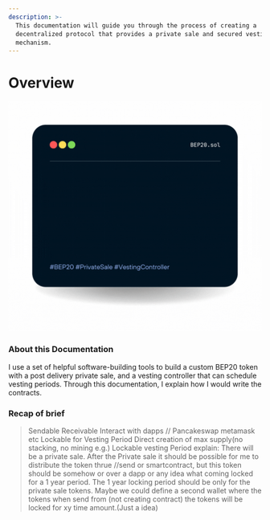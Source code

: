```yaml
---
description: >-
  This documentation will guide you through the process of creating a
  decentralized protocol that provides a private sale and secured vesting
  mechanism.
---
```


# Overview

![](.gitbook/assets/home.gif)

### About this Documentation

I use a set of helpful software-building tools to build a custom BEP20 token with a post delivery private sale, and a vesting controller that can schedule vesting periods. Through this documentation, I explain how I would write the contracts.

### Recap of brief

> Sendable Receivable Interact with dapps // Pancakeswap metamask etc Lockable for Vesting Period Direct creation of max supply(no stacking, no mining e.g.) Lockable vesting Period explain: There will be a private sale. After the Private sale it should be possible for me to distribute the token thrue //send or smartcontract, but this token should be somehow or over a dapp or any idea what coming locked for a 1 year period. The 1 year locking period should be only for the private sale tokens. Maybe we could define a second wallet where the tokens when send from (not creating contract) the tokens will be locked for xy time amount.(Just a idea)
